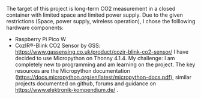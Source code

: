 The target of this project is long-term CO2 measurement in a closed container with limited space and limited power supply.
Due to the given restrictions (Space, power supply, wireless operation), I chose the folllowing hardware components:
- Raspberry Pi Pico W
- CozIR®-Blink CO2 Sensor by GSS: https://www.gassensing.co.uk/product/cozir-blink-co2-sensor/ 
I have decided to use Micropython on Thonny 4.1.4.
My challenge: I am completely new to programming and am learning on the project.
The key resources are the Micropython documentation (https://docs.micropython.org/en/latest/micropython-docs.pdf), similar projects documented on github, forums and guidance on https://www.elektronik-kompendium.de/ .
